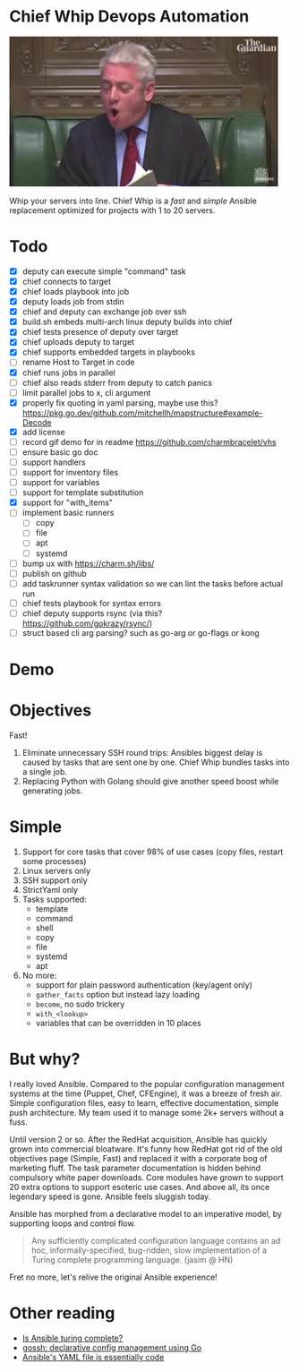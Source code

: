 # Chief Whip Devops Automation

![order, order!](doc/order-order.webp)

Whip your servers into line. Chief Whip is a _fast_ and _simple_ Ansible replacement optimized for projects with 1 to 20 servers. 

# Todo

- [x] deputy can execute simple "command" task
- [x] chief connects to target
- [x] chief loads playbook into job
- [x] deputy loads job from stdin
- [x] chief and deputy can exchange job over ssh
- [x] build.sh embeds multi-arch linux deputy builds into chief
- [x] chief tests presence of deputy over target
- [x] chief uploads deputy to target
- [x] chief supports embedded targets in playbooks
- [ ] rename Host to Target in code
- [x] chief runs jobs in parallel
- [ ] chief also reads stderr from deputy to catch panics
- [ ] limit parallel jobs to x, cli argument
- [x] properly fix quoting in yaml parsing, maybe use this? https://pkg.go.dev/github.com/mitchellh/mapstructure#example-Decode
- [x] add license
- [ ] record gif demo for in readme  https://github.com/charmbracelet/vhs
- [ ] ensure basic go doc
- [ ] support handlers
- [ ] support for inventory files
- [ ] support for variables
- [ ] support for template substitution
- [x] support for "with_items"
- [ ] implement basic runners 
    - [ ] copy
    - [ ] file
    - [ ] apt
    - [ ] systemd
- [ ] bump ux with https://charm.sh/libs/
- [ ] publish on github
- [ ] add taskrunner syntax validation so we can lint the tasks before actual run
- [ ] chief tests playbook for syntax errors
- [ ] chief deputy supports rsync (via this? https://github.com/gokrazy/rsync/)
- [ ] struct based cli arg parsing? such as go-arg or go-flags or kong

# Demo

# Objectives

Fast!

1. Eliminate unnecessary SSH round trips: Ansibles biggest delay is caused by tasks that are sent one by one. Chief Whip bundles tasks into a single job. 
2. Replacing Python with Golang should give another speed boost while generating jobs.

# Simple

1. Support for core tasks that cover 98% of use cases (copy files, restart some processes)
2. Linux servers only
3. SSH support only
4. StrictYaml only
1. Tasks supported:
    - template
    - command
    - shell
    - copy
    - file
    - systemd
    - apt
5. No more:
    - support for plain password authentication (key/agent only)
    - `gather_facts` option but instead lazy loading
    - `become`, no sudo trickery
    - `with_<lookup>`
    - variables that can be overridden in 10 places

# But why?

I really loved Ansible. Compared to the popular configuration management systems at the time (Puppet, Chef, CFEngine), it was a breeze of fresh air. Simple configuration files, easy to learn, effective documentation, simple push architecture. My team used it to manage some 2k+ servers without a fuss. 

Until version 2 or so. After the RedHat acquisition, Ansible has quickly grown into commercial bloatware. It's funny how RedHat got rid of the old objectives page (Simple, Fast) and replaced it with a corporate bog of marketing fluff. The task parameter documentation is hidden behind compulsory white paper downloads. Core modules have grown to support 20 extra options to support esoteric use cases. And above all, its once legendary speed is gone. Ansible feels sluggish today.

Ansible has morphed from a declarative model to an imperative model, by supporting loops and control flow. 

> Any sufficiently complicated configuration language contains an ad hoc, informally-specified, bug-ridden, slow implementation of a Turing complete programming language. (jasim @ HN)

Fret no more, let's relive the original Ansible experience!

# Other reading

- [Is Ansible turing complete?](https://stackoverflow.com/questions/40127586/is-ansible-turing-complete)
- [gossh: declarative config management using Go](https://github.com/krilor/gossh)
- [Ansible's YAML file is essentially code](https://news.ycombinator.com/item?id=16238005)